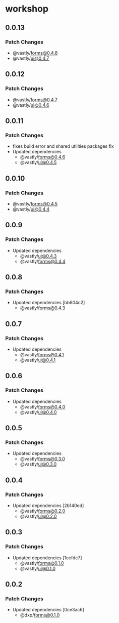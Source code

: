 # workshop

## 0.0.13

### Patch Changes

- @vastly/forms@0.4.8
- @vastly/ui@0.4.7

## 0.0.12

### Patch Changes

- @vastly/forms@0.4.7
- @vastly/ui@0.4.6

## 0.0.11

### Patch Changes

- fixes build error and shared utilities packages fix
- Updated dependencies
  - @vastly/forms@0.4.6
  - @vastly/ui@0.4.5

## 0.0.10

### Patch Changes

- @vastly/forms@0.4.5
- @vastly/ui@0.4.4

## 0.0.9

### Patch Changes

- Updated dependencies
  - @vastly/ui@0.4.3
  - @vastly/forms@0.4.4

## 0.0.8

### Patch Changes

- Updated dependencies [bb604c2]
  - @vastly/forms@0.4.3

## 0.0.7

### Patch Changes

- Updated dependencies
  - @vastly/forms@0.4.1
  - @vastly/ui@0.4.1

## 0.0.6

### Patch Changes

- Updated dependencies
  - @vastly/forms@0.4.0
  - @vastly/ui@0.4.0

## 0.0.5

### Patch Changes

- Updated dependencies
  - @vastly/forms@0.3.0
  - @vastly/ui@0.3.0

## 0.0.4

### Patch Changes

- Updated dependencies [2b140ed]
  - @vastly/forms@0.2.0
  - @vastly/ui@0.2.0

## 0.0.3

### Patch Changes

- Updated dependencies [1ccfdc7]
  - @vastly/forms@0.1.0
  - @vastly/ui@0.1.0

## 0.0.2

### Patch Changes

- Updated dependencies [0ce3ac6]
  - @dxp/forms@0.1.0
